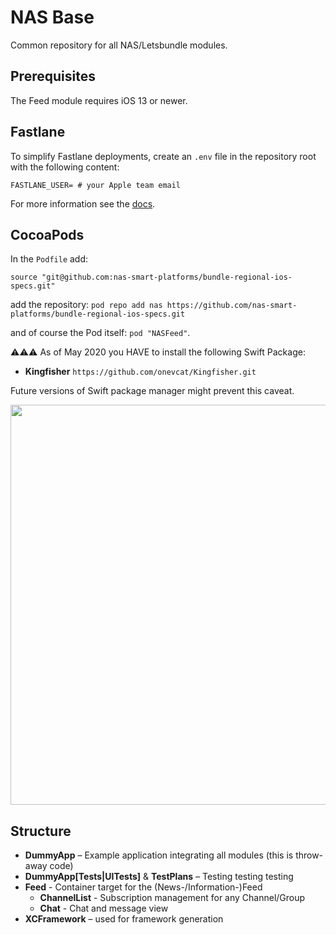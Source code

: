 # NAS Base

Common repository for all NAS/Letsbundle modules.

## Prerequisites

The Feed module requires iOS 13 or newer.

## Fastlane

To simplify Fastlane deployments, create an `.env` file in the repository root with the following content:

```
FASTLANE_USER= # your Apple team email
```

For more information see the [docs](https://docs.fastlane.tools/advanced/other/#environment-variables).

## CocoaPods

In the `Podfile` add:

`source "git@github.com:nas-smart-platforms/bundle-regional-ios-specs.git"`

add the repository: `pod repo add nas https://github.com/nas-smart-platforms/bundle-regional-ios-specs.git`

<!-- `source "https://github.com/nas-smart-platforms/bundle-regional-ios-specs.git"` -->
<!-- add the repository: `pod repo add nas git@github.com:nas-smart-platforms/bundle-regional-ios-specs.git` -->

and of course the Pod itself: `pod "NASFeed"`.

⚠️⚠️⚠️ As of May 2020 you HAVE to install the following Swift Package:

* **Kingfisher** `https://github.com/onevcat/Kingfisher.git`

Future versions of Swift package manager might prevent this caveat.

<img src=".resources/setup.png" width=640 />

## Structure

* **DummyApp** – Example application integrating all modules (this is throw-away code)
* **DummyApp[Tests|UITests]** & **TestPlans** – Testing testing testing
* **Feed** - Container target for the (News-/Information-)Feed
  * **ChannelList** - Subscription management for any Channel/Group
  * **Chat** - Chat and message view
* **XCFramework** – used for framework generation
